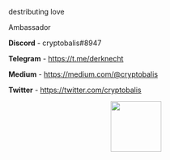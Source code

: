 destributing love

Ambassador

**Discord** - cryptobalis#8947

**Telegram** - https://t.me/derknecht

**Medium** - https://medium.com/@cryptobalis

**Twitter** - https://twitter.com/cryptobalis

<div id="header" align="center">
  <img src="https://media.giphy.com/media/l4FGmfnKZRGwtJ4v6/giphy.gif" width="100"/>
</div>
